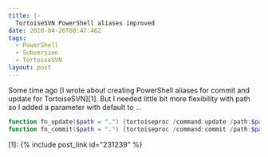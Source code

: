 ```yaml
---
title: |-
  TortoiseSVN PowerShell aliases improved
date: 2010-04-26T08:47:46Z
tags:
  - PowerShell
  - Subversion
  - TortoiseSVN
layout: post
---
```

Some time ago [I wrote about creating PowerShell aliases for commit and update for TortoiseSVN][1]. But I needed little bit more flexibility with path so I added a parameter with default to `.`.

```powershell
function fn_update($path = ".") {tortoiseproc /command:update /path:$path}
function fn_commit($path = ".") {tortoiseproc /command:commit /path:$path}
```

[1]: {% include post_link id="231239" %}
